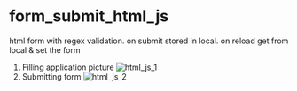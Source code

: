 # form_submit_html_js
html form with regex validation. on submit stored in local. on reload get from local &amp; set the form

1. Filling application picture
![html_js_1](https://github.com/Richter-Anto/form_submit_html_js/assets/99138380/f556c093-1aca-475c-976e-f3250394ed6b)
2. Submitting form
![html_js_2](https://github.com/Richter-Anto/form_submit_html_js/assets/99138380/000fad23-d40e-455d-a0ce-4d8fe51760bf)

